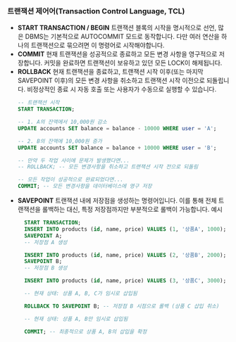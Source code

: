 ### 트랜잭션 제어어(Transaction Control Language, TCL)

- **START TRANSACTION / BEGIN**
  트랜잭션 블록의 시작을 명시적으로 선언, 많은 DBMS는 기본적으로 AUTOCOMMIT 모드로 동작합니다. 다만 여러 연산을 하나의 트랜잭션으로 묶으려면 이 명령어로 시작해야합니다.
- **COMMIT**
  현재 트랜잭션을 성공적으로 종료하고 모든 변경 사항을 영구적으로 저장합니다.
  커밋을 완료하면 트랜잭션이 보유하고 있던 모든 LOCK이 해제됩니다.
- **ROLLBACK**
  현재 트랜잭션을 종료하고, 트랜잭션 시작 이후(또는 마지막 SAVEPOINT 이후)의 모든 변경 사항을 취소하고 트랜잭션 시작 이전으로 되돌립니다. 
  비정상적인 종료 시 자동 호출 또는 사용자가 수동으로 실행할 수 있습니다.
  ```SQL
  -- 트랜잭션 시작
  START TRANSACTION;

  -- 1. A의 잔액에서 10,000원 감소
  UPDATE accounts SET balance = balance - 10000 WHERE user = 'A';

  -- 2. B의 잔액에 10,000원 증가
  UPDATE accounts SET balance = balance + 10000 WHERE user = 'B';

  -- 만약 두 작업 사이에 문제가 발생했다면...
  -- ROLLBACK; -- 모든 변경사항을 취소하고 트랜잭션 시작 전으로 되돌림

  -- 모든 작업이 성공적으로 완료되었다면...
  COMMIT; -- 모든 변경사항을 데이터베이스에 영구 저장
  ```
- **SAVEPOINT**
  트랜잭션 내에 저장점을 생성하는 명령어입니다.
  이를 통해 전체 트랜잭션을 롤백하는 대신, 특정 저장점까지만 부분적으로 롤백이 가능합니다.
  예시
  ```SQL
    START TRANSACTION;
    INSERT INTO products (id, name, price) VALUES (1, '상품A', 1000);
    SAVEPOINT A; 
    -- 저장점 A 생성

    INSERT INTO products (id, name, price) VALUES (2, '상품B', 2000);
    SAVEPOINT B; 
    -- 저장점 B 생성

    INSERT INTO products (id, name, price) VALUES (3, '상품C', 3000);

    -- 현재 상태: 상품 A, B, C가 임시로 삽입됨

    ROLLBACK TO SAVEPOINT B; -- 저장점 B 시점으로 롤백 (상품 C 삽입 취소)

    -- 현재 상태: 상품 A, B만 임시로 삽입됨

    COMMIT; -- 최종적으로 상품 A, B의 삽입을 확정
    ```

    